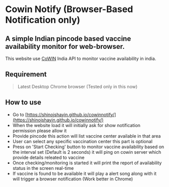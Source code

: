 # Cowin Notify (Browser-Based Notification only)

## A simple Indian pincode based vaccine availability monitor for web-browser.

This website use [CoWIN](https://www.cowin.gov.in/home) India API to monitor vaccine availability in india.

## Requirement

> Latest Desktop Chrome browser (Tested only in this now)

## How to use
- Go to [https://shinojshayin.github.io/cowinnotify/](https://shinojshayin.github.io/cowinnotify/)
- When the website load it will initially ask for show notification permission please allow it
- Provide pincode this action will list vaccine center available in that area
- User can select any specific vaccination center this part is optional
- Press on 'Start Checking' button to monitor vaccine availability based on the interval set (Default is 2 seconds) it will ping on cowin server which provide details releated to vaccine
- Once checking/monitoring is started it will print the report of availability status in the screen real-time
- If vaccine is found to be available it will play a alert song along with it will trigger a browser notification (Work better in Chrome) 

